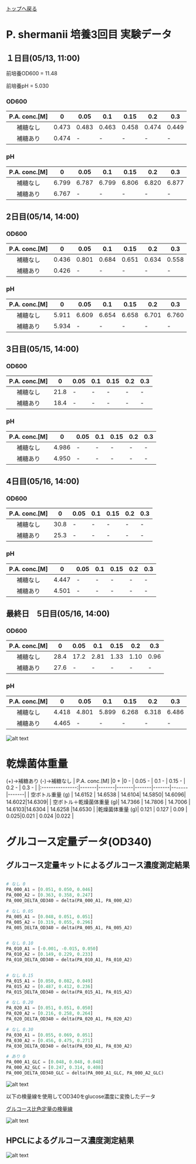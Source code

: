 [トップへ戻る](README.md)

# P. shermanii 培養3回目 実験データ

## １日目(05/13, 11:00)

前培養OD600 = 11.48

前培養pH = 5.030

### OD600

| P.A. conc.[M] | 0     | 0.05  | 0.1   | 0.15  | 0.2   | 0.3   |
|:---------------:|-------|-------|-------|-------|-------|-------|
| 補糖なし           | 0.473 | 0.483| 0.463 | 0.458 | 0.474  | 0.449 |
| 補糖あり           | 0.474 | - | - | -|-  | - |


### pH

| P.A. conc.[M] | 0     | 0.05  | 0.1   | 0.15  | 0.2   | 0.3   |
|:---------------:|-------|-------|-------|-------|-------|-------|
| 補糖なし           | 6.799 | 6.787 | 6.799 | 6.806 | 6.820 | 6.877 |
| 補糖あり           | 6.767 | - | - | -|-  | - |


## 2日目(05/14, 14:00)

### OD600

| P.A. conc.[M] | 0     | 0.05  | 0.1   | 0.15  | 0.2   | 0.3   |
|:---------------:|-------|-------|-------|-------|-------|-------|
| 補糖なし           | 0.436 | 0.801| 0.684 | 0.651 | 0.634 | 0.558 |
| 補糖あり           | 0.426 | - | - | -|-  | - |


### pH

| P.A. conc.[M] | 0     | 0.05  | 0.1   | 0.15  | 0.2   | 0.3   |
|:---------------:|-------|-------|-------|-------|-------|-------|
| 補糖なし           | 5.911 | 6.609 | 6.654 | 6.658 | 6.701 | 6.760 |
| 補糖あり           | 5.934 | - | - | -|-  | - |

## 3日目(05/15, 14:00)

### OD600

| P.A. conc.[M] | 0     | 0.05  | 0.1   | 0.15  | 0.2   | 0.3   |
|:---------------:|-------|-------|-------|-------|-------|-------|
| 補糖なし           | 21.8 | -| - | - | -| -|
| 補糖あり           | 18.4 | - | - | -|-  | - |

### pH 

| P.A. conc.[M] | 0     | 0.05  | 0.1   | 0.15  | 0.2   | 0.3   |
|:---------------:|-------|-------|-------|-------|-------|-------|
| 補糖なし           | 4.986 | -| - | - | -| -|
| 補糖あり           | 4.950 | - | - | -|-  | - |


## 4日目(05/16, 14:00)

### OD600

| P.A. conc.[M] | 0     | 0.05  | 0.1   | 0.15  | 0.2   | 0.3   |
|:---------------:|-------|-------|-------|-------|-------|-------|
| 補糖なし           | 30.8 | -| - | - | -| -|
| 補糖あり           | 25.3 | - | - | -|-  | - |

### pH 

| P.A. conc.[M] | 0     | 0.05  | 0.1   | 0.15  | 0.2   | 0.3   |
|:---------------:|-------|-------|-------|-------|-------|-------|
| 補糖なし           | 4.447 | -| - | - | -| -|
| 補糖あり           | 4.501 | - | - | -|-  | - |

## 最終日　5日目(05/16, 14:00)

### OD600

| P.A. conc.[M] | 0     | 0.05  | 0.1   | 0.15  | 0.2   | 0.3   |
|:---------------:|-------|-------|-------|-------|-------|-------|
| 補糖なし           | 28.4 | 17.2| 2.81 | 1.33 | 1.10| 0.96|
| 補糖あり           | 27.6 | - | - | -|-  | - |


### pH 

| P.A. conc.[M] | 0     | 0.05  | 0.1   | 0.15  | 0.2   | 0.3   |
|:---------------:|-------|-------|-------|-------|-------|-------|
| 補糖なし           | 4.418 | 4.801| 5.899| 6.268 | 6.318| 6.486|
| 補糖あり           | 4.465 | - | - | -|-  | - |



![alt text](images/OD360_P_S_3.png)

# 乾燥菌体重量

(+)→補糖あり
(-)→補糖なし
| P.A. conc.[M] |0 +  |0 -   | 0.05 -   | 0.1 -  | 0.15 - | 0.2 -   | 0.3 - |
|:---------------:|-------|-------|-------|-------|-------|-------|-------|
| 空ボトル重量 (g) | 14.6152 | 14.6538 | 14.6104| 14.5850| 14.6096| 14.6022|14.6309|
| 空ボトル＋乾燥菌体重量 (g)| 14.7366 | 14.7806 | 14.7006 | 14.6103|14.6304  | 14.6258 |14.6530 |
|乾燥菌体重量 (g)| 0.121 | 0.127 | 0.09 | 0.025|0.021  | 0.024 |0.022 |

# グルコース定量データ(OD340)

## グルコース定量キットによるグルコース濃度測定結果


```Python

# なし 0
PA_000_A1 = [0.051, 0.050, 0.046]
PA_000_A2 = [0.363, 0.358, 0.247]
PA_000_DELTA_OD340 = delta(PA_000_A1, PA_000_A2)

# なし 0.05
PA_005_A1 = [0.048, 0.051, 0.051]
PA_005_A2 = [0.319, 0.055, 0.296]
PA_005_DELTA_OD340 = delta(PA_005_A1, PA_005_A2)


# なし 0.10
PA_010_A1 = [-0.001, -0.015, 0.050]
PA_010_A2 = [0.149, 0.229, 0.233]
PA_010_DELTA_OD340 = delta(PA_010_A1, PA_010_A2)


# なし 0.15
PA_015_A1 = [0.050, 0.082, 0.049]
PA_015_A2 = [0.487, 0.412, 0.236]
PA_015_DELTA_OD340 = delta(PA_015_A1, PA_015_A2)

# なし 0.20
PA_020_A1 = [0.051, 0.051, 0.050]
PA_020_A2 = [0.216, 0.258, 0.264]
PA_020_DELTA_OD340 = delta(PA_020_A1, PA_020_A2)

# なし 0.30
PA_030_A1 = [0.055, 0.069, 0.051]
PA_030_A2 = [0.456, 0.475, 0.271]
PA_030_DELTA_OD340 = delta(PA_030_A1, PA_030_A2)

# あり 0
PA_000_A1_GLC = [0.048, 0.048, 0.048]
PA_000_A2_GLC = [0.247, 0.314, 0.408]
PA_000_DELTA_OD340_GLC = delta(PA_000_A1_GLC, PA_000_A2_GLC)
```

![alt text](images/Glucose_01.png)

以下の検量線を使用してOD340をglucose濃度に変換したデータ

[グルコース比色定量の検量線](Glucose_01.md)


![alt text](images/Glucose_01_glu.png)

## HPCLによるグルコース濃度測定結果

![alt text](images/Glucose_01_HPLC.png)
